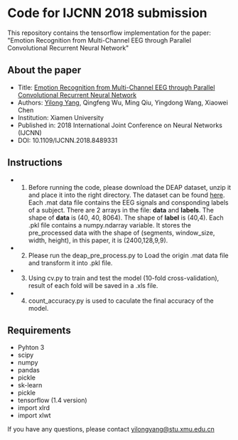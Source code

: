 # Code for IJCNN 2018 submission
This repository contains the tensorflow implementation for the paper: "Emotion Recognition from Multi-Channel EEG through Parallel Convolutional Recurrent Neural Network"
## About the paper
* Title: [Emotion Recognition from Multi-Channel EEG through Parallel Convolutional Recurrent Neural Network](https://ieeexplore.ieee.org/document/8489331)
* Authors: [Yilong Yang](https://ynulonger.github.io/), Qingfeng Wu, Ming Qiu, Yingdong Wang, Xiaowei Chen
* Institution: Xiamen University
* Published in: 2018 International Joint Conference on Neural Networks (IJCNN) 
* DOI: 10.1109/IJCNN.2018.8489331
## Instructions
* 1. Before running the code, please download the DEAP dataset, unzip it and place it into the right directory. The dataset can be found [here](http://www.eecs.qmul.ac.uk/mmv/datasets/deap/index.html). Each .mat data file contains the EEG signals and consponding labels of a subject. There are 2 arrays in the file: **data** and **labels**. The shape of **data** is (40, 40, 8064). The shape of **label** is (40,4). Each .pkl file contains a numpy.ndarray variable. It stores the pre_processed data with the shape of (segments, window_size, width, height), in this paper, it is (2400,128,9,9).
* 2. Please run the deap_pre_process.py to Load the origin .mat data file and transform it into .pkl file.
* 3. Using cv.py to train and test the model (10-fold cross-validation), result of each fold will be saved in a .xls file.
* 4. count_accuracy.py is used to caculate the final accuracy of the model.
## Requirements
+ Pyhton 3
+ scipy
+ numpy
+ pandas
+ pickle
+ sk-learn
+ pickle
+ tensorflow (1.4 version)
+ import xlrd
+ import xlwt

If you have any questions, please contact yilongyang@stu.xmu.edu.cn